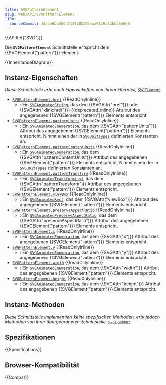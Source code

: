 ```yaml
---
title: SVGPatternElement
slug: Web/API/SVGPatternElement
l10n:
  sourceCommit: 44ace0bbd59cf14fb0b215eaa91a9a52bbb5e6b6
---
```


{{APIRef("SVG")}}

Die **`SVGPatternElement`** Schnittstelle entspricht dem {{SVGElement("pattern")}} Element.

{{InheritanceDiagram}}

## Instanz-Eigenschaften

_Diese Schnittstelle erbt auch Eigenschaften von ihrem Elternteil, [`SVGElement`](/de/docs/Web/API/SVGElement)._

- [`SVGPatternElement.href`](/de/docs/Web/API/SVGPatternElement/href) {{ReadOnlyInline}}
  - : Ein [`SVGAnimatedString`](/de/docs/Web/API/SVGAnimatedString), das dem {{SVGAttr("href")}} oder {{SVGAttr("xlink:href")}} {{deprecated_inline}} Attribut des angegebenen {{SVGElement("pattern")}} Elements entspricht.
- [`SVGPatternElement.patternUnits`](/de/docs/Web/API/SVGPatternElement/patternUnits) {{ReadOnlyInline}}
  - : Ein [`SVGAnimatedEnumeration`](/de/docs/Web/API/SVGAnimatedEnumeration), das dem {{SVGAttr("patternUnits")}} Attribut des angegebenen {{SVGElement("pattern")}} Elements entspricht. Nimmt einen der in [`SVGUnitTypes`](/de/docs/Web/API/SVGUnitTypes) definierten Konstanten an.
- [`SVGPatternElement.patternContentUnits`](/de/docs/Web/API/SVGPatternElement/patternContentUnits) {{ReadOnlyInline}}
  - : Ein [`SVGAnimatedEnumeration`](/de/docs/Web/API/SVGAnimatedEnumeration), das dem {{SVGAttr("patternContentUnits")}} Attribut des angegebenen {{SVGElement("pattern")}} Elements entspricht. Nimmt einen der in [`SVGUnitTypes`](/de/docs/Web/API/SVGUnitTypes) definierten Konstanten an.
- [`SVGPatternElement.patternTransform`](/de/docs/Web/API/SVGPatternElement/patternTransform) {{ReadOnlyInline}}
  - : Ein [`SVGAnimatedTransformList`](/de/docs/Web/API/SVGAnimatedTransformList), das dem {{SVGAttr("patternTransform")}} Attribut des angegebenen {{SVGElement("pattern")}} Elements entspricht.
- [`SVGPatternElement.viewBox`](/de/docs/Web/API/SVGPatternElement/viewBox) {{ReadOnlyInline}}
  - : Ein [`SVGAnimatedRect`](/de/docs/Web/API/SVGAnimatedRect), das dem {{SVGAttr("viewBox")}} Attribut des angegebenen {{SVGElement("pattern")}} Elements entspricht.
- [`SVGPatternElement.preserveAspectRatio`](/de/docs/Web/API/SVGPatternElement/preserveAspectRatio) {{ReadOnlyInline}}
  - : Ein [`SVGAnimatedPreserveAspectRatio`](/de/docs/Web/API/SVGAnimatedPreserveAspectRatio), das dem {{SVGAttr("preserveAspectRatio")}} Attribut des angegebenen {{SVGElement("pattern")}} Elements entspricht.
- [`SVGPatternElement.x`](/de/docs/Web/API/SVGPatternElement/x) {{ReadOnlyInline}}
  - : Ein [`SVGAnimatedEnumeration`](/de/docs/Web/API/SVGAnimatedEnumeration), das dem {{SVGAttr("x")}} Attribut des angegebenen {{SVGElement("pattern")}} Elements entspricht.
- [`SVGPatternElement.y`](/de/docs/Web/API/SVGPatternElement/y) {{ReadOnlyInline}}
  - : Ein [`SVGAnimatedEnumeration`](/de/docs/Web/API/SVGAnimatedEnumeration), das dem {{SVGAttr("y")}} Attribut des angegebenen {{SVGElement("pattern")}} Elements entspricht.
- [`SVGPatternElement.width`](/de/docs/Web/API/SVGPatternElement/width) {{ReadOnlyInline}}
  - : Ein [`SVGAnimatedEnumeration`](/de/docs/Web/API/SVGAnimatedEnumeration), das dem {{SVGAttr("width")}} Attribut des angegebenen {{SVGElement("pattern")}} Elements entspricht.
- [`SVGPatternElement.height`](/de/docs/Web/API/SVGPatternElement/height) {{ReadOnlyInline}}
  - : Ein [`SVGAnimatedEnumeration`](/de/docs/Web/API/SVGAnimatedEnumeration), das dem {{SVGAttr("height")}} Attribut des angegebenen {{SVGElement("pattern")}} Elements entspricht.

## Instanz-Methoden

_Diese Schnittstelle implementiert keine spezifischen Methoden, erbt jedoch Methoden von ihrer übergeordneten Schnittstelle, [`SVGElement`](/de/docs/Web/API/SVGElement)._

## Spezifikationen

{{Specifications}}

## Browser-Kompatibilität

{{Compat}}
